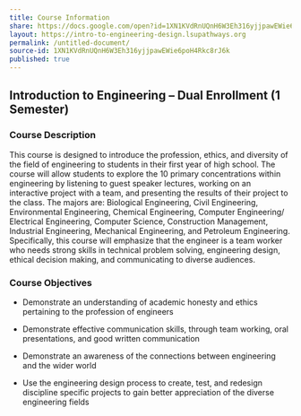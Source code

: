 ```yaml
---
title: Course Information
share: https://docs.google.com/open?id=1XN1KVdRnUQnH6W3Eh316yjjpawEWie6poH4Rkc8rJ6k
layout: https://intro-to-engineering-design.lsupathways.org
permalink: /untitled-document/
source-id: 1XN1KVdRnUQnH6W3Eh316yjjpawEWie6poH4Rkc8rJ6k
published: true
---
```

## Introduction to Engineering – Dual Enrollment (1 Semester)

### **Course Description** 

This course is designed to introduce the profession, ethics, and diversity of the field of engineering to students in their first year of high school.  The course will allow students to explore the 10 primary concentrations within engineering by listening to guest speaker lectures, working on an interactive project with a team, and presenting the results of their project to the class.  The majors are: Biological Engineering, Civil Engineering, Environmental Engineering, Chemical Engineering, Computer Engineering/ Electrical Engineering, Computer Science, Construction Management, Industrial Engineering, Mechanical Engineering, and Petroleum Engineering.  Specifically, this course will emphasize that the engineer is a team worker who needs strong skills in technical problem solving, engineering design, ethical decision making, and communicating to diverse audiences.  

### Course Objectives

* Demonstrate an understanding of academic honesty and ethics pertaining to the profession of engineers

* Demonstrate effective communication skills, through team working, oral presentations, and good written communication

* Demonstrate an awareness of the connections between engineering and the wider world

* Use the engineering design process to create, test, and redesign discipline specific projects to gain better appreciation of the diverse engineering fields


